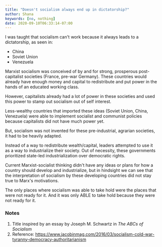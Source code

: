 ```yaml
---
title: "Doesn't socialism always end up in dictatorship?"
author: Shana
keywords: [no, nothing]
date: 2020-09-10T06:33:14-07:00
---
```


I was taught that socialism can't work because it always leads to a dictatorship, as seen in:

- China
- Soviet Union
- Venezuela

Marxist socialism was conceived of by and for strong, prosperous post-capitalist societies (France, pre-war Germany). These countries would already have enough money and capital to redistribute and put power in the hands of an educated working class.

However, capitalists already had a lot of power in these societies and used this power to stamp out socialism out of self interest.

Less-wealthy countries that imported these ideas (Soviet Union, China, Venezuela) were able to implement socialist and communist policies because capitalists did not have much power yet.

But, socialism was not invented for these pre-industrial, agrarian societies, it had to be heavily adapted.

Instead of a way to redistribute wealth/capital, leaders attempted to use it as a way to industrialize their society. Out of necessity, these governments prioritized state-led industrialization over democratic rights.

Current Marxist-socialist thinking didn't have any ideas or plans for how a country should develop and industrialize, but in hindsight we can see that the interpretation of socialism by these developing countries did not stay true to Marx's motivations.

The only places where socialism was able to take hold were the places that were not ready for it. And it was only ABLE to take hold because they were not ready for it.

### Notes

1. Title inspired by an essay by Joseph M. Schwartz in *The ABCs of Socialism*
1. Reference: <https://www.jacobinmag.com/2016/03/socialism-cold-war-tyranny-democracy-authoritarianism>

